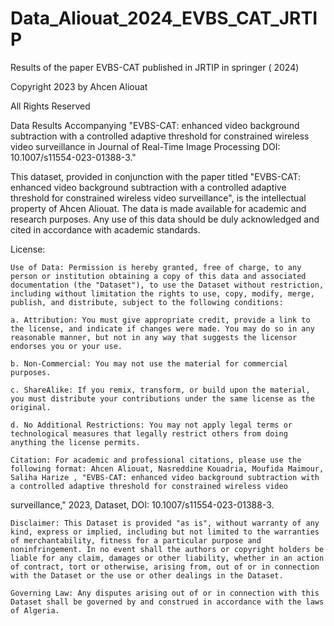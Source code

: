 # Data_Aliouat_2024_EVBS_CAT_JRTIP
Results of the paper EVBS-CAT published in JRTIP in springer ( 2024)

Copyright 2023 by Ahcen Aliouat

All Rights Reserved

Data Results Accompanying "EVBS-CAT: enhanced video background subtraction with a controlled adaptive threshold for constrained wireless video surveillance 
in Journal of Real-Time Image Processing DOI: 10.1007/s11554-023-01388-3."

This dataset, provided in conjunction with the paper titled "EVBS-CAT: enhanced video background subtraction with a controlled adaptive threshold for constrained wireless video surveillance", is the intellectual property of Ahcen Aliouat. The data is made available for academic and research purposes. Any use of this data should be duly acknowledged and cited in accordance with academic standards.

License:

    Use of Data: Permission is hereby granted, free of charge, to any person or institution obtaining a copy of this data and associated documentation (the "Dataset"), to use the Dataset without restriction, including without limitation the rights to use, copy, modify, merge, publish, and distribute, subject to the following conditions:

    a. Attribution: You must give appropriate credit, provide a link to the license, and indicate if changes were made. You may do so in any reasonable manner, but not in any way that suggests the licensor endorses you or your use.

    b. Non-Commercial: You may not use the material for commercial purposes.

    c. ShareAlike: If you remix, transform, or build upon the material, you must distribute your contributions under the same license as the original.

    d. No Additional Restrictions: You may not apply legal terms or technological measures that legally restrict others from doing anything the license permits.

    Citation: For academic and professional citations, please use the following format: Ahcen Aliouat, Nasreddine Kouadria, Moufida Maimour, Saliha Harize , "EVBS-CAT: enhanced video background subtraction with a controlled adaptive threshold for constrained wireless video
surveillance," 2023, Dataset, DOI: 10.1007/s11554-023-01388-3.

    Disclaimer: This Dataset is provided "as is", without warranty of any kind, express or implied, including but not limited to the warranties of merchantability, fitness for a particular purpose and noninfringement. In no event shall the authors or copyright holders be liable for any claim, damages or other liability, whether in an action of contract, tort or otherwise, arising from, out of or in connection with the Dataset or the use or other dealings in the Dataset.

    Governing Law: Any disputes arising out of or in connection with this Dataset shall be governed by and construed in accordance with the laws of Algeria.

